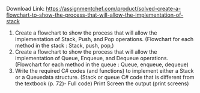 Download Link: https://assignmentchef.com/product/solved-create-a-flowchart-to-show-the-process-that-will-allow-the-implementation-of-stack
<br>
<ol>

 <li>Create a flowchart to show the process that will allow the implementation of Stack, Push, and Pop operations. (Flowchart for each method in the stack : Stack, push, pop,)</li>

 <li>Create a flowchart to show the process that will allow the implementation of Queue, Enqueue, and Dequeue operations. (Flowchart for each method in the queue : Queue, enqueue, dequeue)</li>

 <li>Write the required C# codes (and functions) to implement either a Stack or a Queuedata structure. (Stack or queue C# code that is different from the textbook (p. 72)- Full code) Print Screen the output (print screens)</li>

</ol>